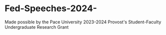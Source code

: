 # Fed-Speeches-2024-
Made possible by the Pace University 2023-2024 Provost's Student-Faculty Undergraduate Research Grant
